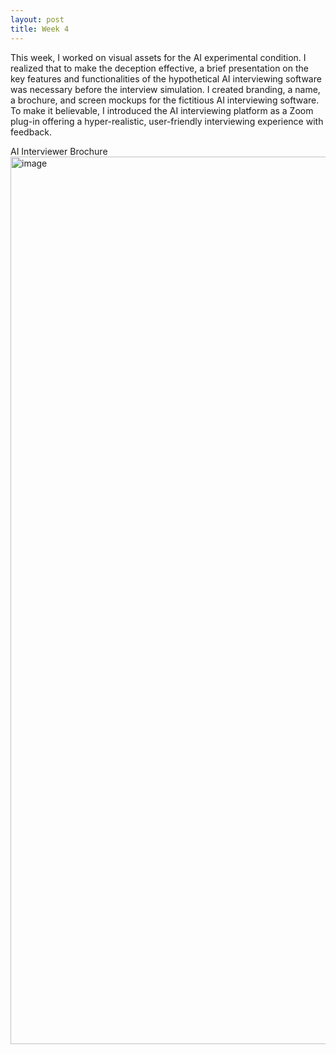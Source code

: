 ```yaml
---
layout: post
title: Week 4
---
```

This week, I worked on visual assets for the AI experimental condition. I realized that to make the deception effective, a brief presentation on the key features and functionalities of the hypothetical AI interviewing software was necessary before the interview simulation. I created branding, a name, a brochure, and screen mockups for the fictitious AI interviewing software. To make it believable, I introduced the AI interviewing platform as a Zoom plug-in offering a hyper-realistic, user-friendly interviewing experience with feedback.

AI Interviewer Brochure
<img width="1420" alt="image" src="leilanihedstrom.github.io/images/borchure.png">
